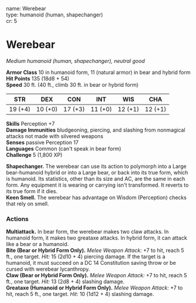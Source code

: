 name: Werebear    
type: humanoid (human, shapechanger)    
cr: 5

# Werebear 
_Medium humanoid (human, shapechanger), neutral good_

**Armor Class** 10 in humanoid form, 11 (natural armor) in bear and hybrid form    
**Hit Points** 135 (18d8 + 54)    
**Speed** 30 ft. (40 ft., climb 30 ft. in bear or hybrid form)

| STR     | DEX     | CON     | INT     | WIS     | CHA     |
|---------|---------|---------|---------|---------|---------|
| 19 (+4) | 10 (+0) | 17 (+3) | 11 (+0) | 12 (+1) | 12 (+1) |

**Skills** Perception +7    
**Damage Immunities** bludgeoning, piercing, and slashing from nonmagical attacks not made with silvered weapons    
**Senses** passive Perception 17    
**Languages** Common (can't speak in bear form)    
**Challenge** 5 (1,800 XP)

**Shapechanger.** The werebear can use its action to polymorph into a Large bear-humanoid hybrid or into a Large bear, or back into its true form, which is humanoid. Its statistics, other than its size and AC, are the same in each form. Any equipment it is wearing or carrying isn't transformed. It reverts to its true form if it dies.    
**Keen Smell.** The werebear has advantage on Wisdom (Perception) checks that rely on smell.

### Actions 
**Multiattack.** In bear form, the werebear makes two claw attacks. In humanoid form, it makes two greataxe attacks. In hybrid form, it can attack like a bear or a humanoid.    
**Bite (Bear or Hybrid Form Only).** _Melee Weapon Attack:_ +7 to hit, reach 5 ft., one target. _Hit:_ 15 (2d10 + 4) piercing damage. If the target is a humanoid, it must succeed on a DC 14 Constitution saving throw or be cursed with werebear lycanthropy.    
**Claw (Bear or Hybrid Form Only).** _Melee Weapon Attack:_ +7 to hit, reach 5 ft., one target. _Hit:_ 13 (2d8 + 4) slashing damage.    
**Greataxe (Humanoid or Hybrid Form Only).** _Melee Weapon Attack:_ +7 to hit, reach 5 ft., one target. _Hit:_ 10 (1d12 + 4) slashing damage.    
